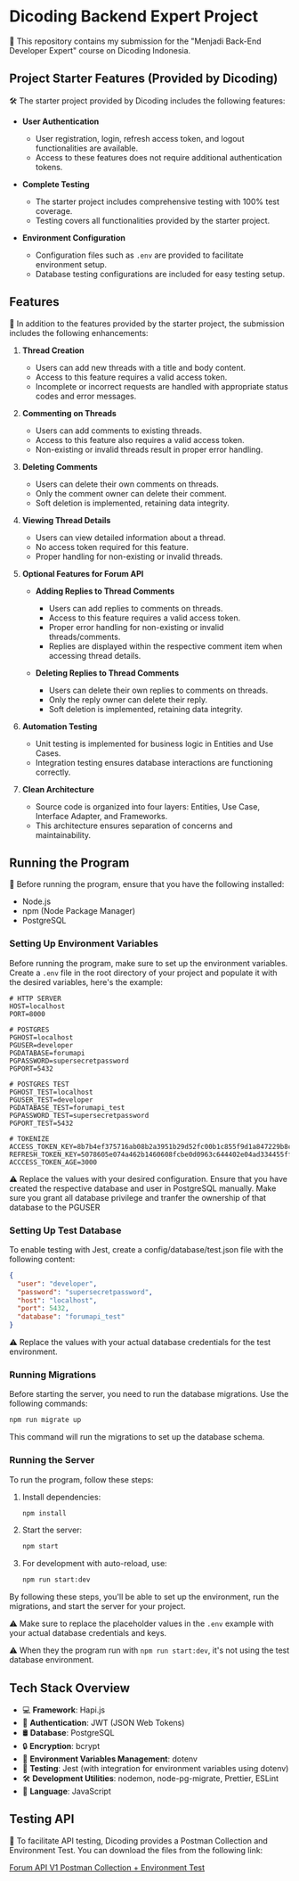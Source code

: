 # Dicoding Backend Expert Project

🚀 This repository contains my submission for the "Menjadi Back-End Developer Expert" course on Dicoding Indonesia.

## Project Starter Features (Provided by Dicoding)

🛠️ The starter project provided by Dicoding includes the following features:

- **User Authentication**
  - User registration, login, refresh access token, and logout functionalities are available.
  - Access to these features does not require additional authentication tokens.

- **Complete Testing**
  - The starter project includes comprehensive testing with 100% test coverage.
  - Testing covers all functionalities provided by the starter project.

- **Environment Configuration**
  - Configuration files such as `.env` are provided to facilitate environment setup.
  - Database testing configurations are included for easy testing setup.

## Features

🌟 In addition to the features provided by the starter project, the submission includes the following enhancements:

1. **Thread Creation**
   - Users can add new threads with a title and body content.
   - Access to this feature requires a valid access token.
   - Incomplete or incorrect requests are handled with appropriate status codes and error messages.

2. **Commenting on Threads**
   - Users can add comments to existing threads.
   - Access to this feature also requires a valid access token.
   - Non-existing or invalid threads result in proper error handling.

3. **Deleting Comments**
   - Users can delete their own comments on threads.
   - Only the comment owner can delete their comment.
   - Soft deletion is implemented, retaining data integrity.

4. **Viewing Thread Details**
   - Users can view detailed information about a thread.
   - No access token required for this feature.
   - Proper handling for non-existing or invalid threads.

5. **Optional Features for Forum API**

    - **Adding Replies to Thread Comments**
      - Users can add replies to comments on threads.
      - Access to this feature requires a valid access token.
      - Proper error handling for non-existing or invalid threads/comments.
      - Replies are displayed within the respective comment item when accessing thread details.

    - **Deleting Replies to Thread Comments**
      - Users can delete their own replies to comments on threads.
      - Only the reply owner can delete their reply.
      - Soft deletion is implemented, retaining data integrity.

6. **Automation Testing**
   - Unit testing is implemented for business logic in Entities and Use Cases.
   - Integration testing ensures database interactions are functioning correctly.

7. **Clean Architecture**
   - Source code is organized into four layers: Entities, Use Case, Interface Adapter, and Frameworks.
   - This architecture ensures separation of concerns and maintainability.

## Running the Program

🚀 Before running the program, ensure that you have the following installed:

- Node.js
- npm (Node Package Manager)
- PostgreSQL

### Setting Up Environment Variables

Before running the program, make sure to set up the environment variables. Create a `.env` file in the root directory of your project and populate it with the desired variables, here's the example:

```plaintext
# HTTP SERVER
HOST=localhost
PORT=8000

# POSTGRES
PGHOST=localhost
PGUSER=developer
PGDATABASE=forumapi
PGPASSWORD=supersecretpassword
PGPORT=5432

# POSTGRES TEST
PGHOST_TEST=localhost
PGUSER_TEST=developer
PGDATABASE_TEST=forumapi_test
PGPASSWORD_TEST=supersecretpassword
PGPORT_TEST=5432

# TOKENIZE
ACCESS_TOKEN_KEY=8b7b4ef375716ab08b2a3951b29d52fc00b1c855f9d1a847229b8c5935bef56d9d271e76a9cf08e614300395c3b90ebe559cf968a0741b18c9505549394b2c70
REFRESH_TOKEN_KEY=5078605e074a462b1460608fcbe0d0963c644402e04ad334455ff5a856cb43fd99825861dde02957d5e3184c90c532ca7d0249df20fe93d535632f3d11be7bad
ACCCESS_TOKEN_AGE=3000
```

⚠️ Replace the values with your desired configuration. Ensure that you have created the respective database and user in PostgreSQL manually. Make sure you grant all database privilege and tranfer the ownership of that database to the PGUSER

### Setting Up Test Database

To enable testing with Jest, create a config/database/test.json file with the following content:

```json
{
  "user": "developer",
  "password": "supersecretpassword",
  "host": "localhost",
  "port": 5432,
  "database": "forumapi_test"
}
```
⚠️ Replace the values with your actual database credentials for the test environment.

### Running Migrations

Before starting the server, you need to run the database migrations. Use the following commands:

```bash
npm run migrate up
```

This command will run the migrations to set up the database schema.

### Running the Server

To run the program, follow these steps:

1. Install dependencies:
   ```bash
   npm install
   ```

2. Start the server:
   ```bash
   npm start
   ```

3. For development with auto-reload, use:
   ```bash
   npm run start:dev
   ```

By following these steps, you'll be able to set up the environment, run the migrations, and start the server for your project.

⚠️ Make sure to replace the placeholder values in the `.env` example with your actual database credentials and keys.

⚠️ When they the program run with `npm run start:dev`, it's not using the test database environment.

## Tech Stack Overview

- 💻 **Framework**: Hapi.js
- 🔐 **Authentication**: JWT (JSON Web Tokens)
- 🛢️ **Database**: PostgreSQL
- 🔒 **Encryption**: bcrypt
- 🔧 **Environment Variables Management**: dotenv
- 🧪 **Testing**: Jest (with integration for environment variables using dotenv)
- 🛠️ **Development Utilities**: nodemon, node-pg-migrate, Prettier, ESLint
- 📝 **Language**: JavaScript

## Testing API

🧪 To facilitate API testing, Dicoding provides a Postman Collection and Environment Test. You can download the files from the following link:

[Forum API V1 Postman Collection + Environment Test](https://github.com/dicodingacademy/a276-backend-expert-labs/raw/099-shared-content/shared-content/03-submission-content/01-Forum-API-V1/Forum%20API%20V1%20Test.zip)
